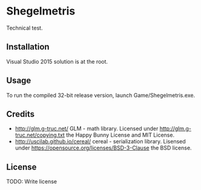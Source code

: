 # Shegelmetris

Technical test.

## Installation

Visual Studio 2015 solution is at the root.

## Usage

To run the compiled 32-bit release version, launch Game/Shegelmetris.exe.

## Credits

- http://glm.g-truc.net/ GLM - math library. Licensed under http://glm.g-truc.net/copying.txt the Happy Bunny License and MIT License.
- http://uscilab.github.io/cereal/ cereal - serialization library. Lisensed under https://opensource.org/licenses/BSD-3-Clause the BSD license.

## License

TODO: Write license